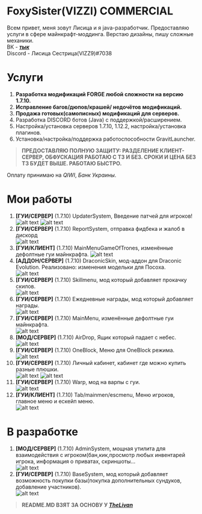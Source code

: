 # FoxySister(VIZZI) COMMERCIAL
Всем привет, меня зовут Лисица и я java-разработчик. Предоставляю услуги в сфере майнкрафт-моддинга.
Верстаю дизайны, пишу сложные механики. <br>
ВК - [***тык***](https://vk.com/dendipro18) <br>
Discord - Лисица Сестрица(VIZZ9)#7038
# Услуги

1. __Разработка модификаций FORGE любой сложности на версию 1.7.10.__
2. __Исправление багов/дюпов/крашей/ недочётов модификаций.__
3. __Продажа готовых(самописных) модификаций для серверов.__
4. Разработка DISCORD ботов (Java) с поддержкой/расширением.
5. Настройка/установка серверов 1.7.10, 1.12.2, настройка/установка плагинов.
6. Установка/настройка/поддержка работоспособности GravitLauncher.

>__ПРЕДОСТАВЛЯЮ ПОЛНУЮ ЗАЩИТУ: РАЗДЕЛЕНИЕ КЛИЕНТ-СЕРВЕР, ОБФУСКАЦИЯ__
__РАБОТАЮ С ТЗ И БЕЗ. СРОКИ И ЦЕНА БЕЗ ТЗ БУДЕТ ВЫШЕ. РАБОТАЮ БЫСТРО.__

Оплату принимаю на _QIWI_, _Банк Украины_. 

# Мои работы
1. __[ГУИ/CЕРВЕР]__ (1.7.10) UpdaterSystem, Введение патчей для игроков! <br>
![alt text](screenshots/updater.png "Updater")
![alt text](screenshots/updaterv2.png "UpdaterV2")
2. __[ГУИ/CЕРВЕР]__ (1.7.10) ReportSystem, отправка фидбека и жалоб в дискорд <br>
![alt text](screenshots/reportsystem.png "ReportSystem")
3. __[ГУИ/КЛИЕНТ]__ (1.7.10) MainMenuGameOfTrones, изменённые дефолтные гуи майнкрафта.
![alt text](screenshots/MainMenuGameOfTrones.png "GuiMainMenu")
4. __[АДДОН/СЕРВЕР]__ (1.7.10) DraconicSkin, мод-аддон для Draconic Evolution. Реализовано: изменения модельки для Посоха. <br>
![alt text](screenshots/DraconicSkin.png "DraconicSkin")
5. __[ГУИ/CЕРВЕР]__ (1.7.10) Skillmenu, мод который добавляет прокачку скилов. <br>
![alt text](screenshots/Skillmenu.png "Сама гуи")
6. __[ГУИ/CЕРВЕР]__ (1.7.10) Ежедневные награды, мод который добавляет награды. <br>
![alt text](screenshots/awards.png "Сама гуи")
7. __[ГУИ/CЕРВЕР]__ (1.7.10) MainMenu, изменённые дефолтные гуи майнкрафта. <br>
![alt text](screenshots/mainmenu_ala.png "Сама гуи")
8. __[МОД/CЕРВЕР]__ (1.7.10) AirDrop, Ящик который падает с небес. <br>
![alt text](screenshots/airdrop.png "АирДроп")
9. __[ГУИ/CЕРВЕР]__ (1.7.10) OneBlock, Меню для OneBlock режима. <br>
![alt text](screenshots/oneblock.png "OneBlock")
10. __[ГУИ/CЕРВЕР]__ (1.7.10) Личный кабинет, кабинет где можно купить разные плюшки. <br>
![alt text](screenshots/lk_main.png "lk")
![alt text](screenshots/lk_main2.png "lk1")
11. __[ГУИ/CЕРВЕР]__ (1.7.10) Warp, мод на варпы с гуи. <br>
![alt text](screenshots/warp.png "warp")
11. __[ГУИ/КЛИЕНТ]__ (1.7.10) Tab/mainmen/escmenu, Меню игроков, главное меню и ескейп меню. <br>
![alt text](screenshots/nextmenu.png "nextmenu")
# В разработке
1. __[МОД/CЕРВЕР]__ (1.7.10) AdminSystem, мощная утилита для взаимодействия с игроком(бан,кик,просмотр любых инвентарей игрока, информация о приватах, скриншоты... <br>
![alt text](screenshots/dev/AdminSystem.png "AdminSystem")
2. __[ГУИ/CЕРВЕР]__ (1.7.10) BaseSystem, мод который добавляет возможность покупки базы(покупка дополнительных сундуков, добавление участников). <br>
![alt text](screenshots/dev/BaseSystem.png "BaseSystem")

>__README.MD ВЗЯТ ЗА ОСНОВУ У [***TheLivan***](https://github.com/TheLivan/THELIVAN-COMMERCIAL) <br>__

